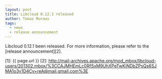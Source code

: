 ```yaml
---
layout: post
title: Libcloud 0.12.1 released
author: Tomaz Muraus
tags:
  - news
  - release announcement
---
```


Libcloud 0.12.1 been released. For more information, please refer to
the [release announcement][2].

[1]: {{ page.url }}
[2]: http://mail-archives.apache.org/mod_mbox/libcloud-users/201302.mbox/%3CCAJMHEmLc0RfSxM9UhXPeTwKiNDbZPsQs6SJMA1o3y1D4Cv+reA@mail.gmail.com%3E
